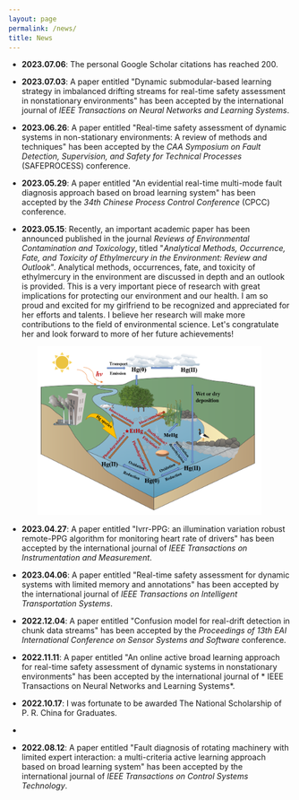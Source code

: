 ```yaml
---
layout: page
permalink: /news/
title: News
---
```


- **2023.07.06**: The personal Google Scholar citations has reached 200.

- **2023.07.03**: A paper entitled "Dynamic submodular-based learning strategy in imbalanced drifting streams for real-time safety assessment in nonstationary environments" has been accepted by the international journal of *IEEE Transactions on Neural Networks and Learning Systems*.

- **2023.06.26**: A paper entitled "Real-time safety assessment of dynamic systems in non-stationary environments: A review of methods and techniques" has been accepted by the *CAA Symposium on Fault Detection, Supervision, and Safety for Technical Processes* (SAFEPROCESS) conference.

- **2023.05.29**: A paper entitled "An evidential real-time multi-mode fault diagnosis approach based on broad learning system" has been accepted by the *34th Chinese Process Control Conference* (CPCC) conference.

- **2023.05.15**: Recently, an important academic paper has been announced published in the journal *Reviews of Environmental Contamination and Toxicology*, titled "*Analytical Methods, Occurrence, Fate, and Toxicity of Ethylmercury in the Environment: Review and Outlook*". Analytical methods, occurrences, fate, and toxicity of ethylmercury in the environment are discussed in depth and an outlook is provided.
This is a very important piece of research with great implications for protecting our environment and our health. I am so proud and excited for my girlfriend to be recognized and appreciated for her efforts and talents. I believe her research will make more contributions to the field of environmental science. Let's congratulate her and look forward to more of her future achievements!
<div align="center">
    <img src="https://github.com/Samlzy/pics/raw/Samlzy-patch-1/News1.png" width="400" height="300">
</div>

- **2023.04.27**: A paper entitled "Ivrr-PPG: an illumination variation robust remote-PPG algorithm for monitoring heart rate of drivers" has been accepted by the international journal of *IEEE Transactions on Instrumentation and Measurement*.

- **2023.04.06**: A paper entitled "Real-time safety assessment for dynamic systems with limited memory and annotations" has been accepted by the international journal of *IEEE Transactions on Intelligent Transportation Systems*.

- **2022.12.04**: A paper entitled "Confusion model for real-drift detection in chunk data streams" has been accepted by the *Proceedings of 13th EAI International Conference on Sensor Systems and Software* conference.

 - **2022.11.11**: A paper entitled "An online active broad learning approach for real-time safety assessment of dynamic systems in nonstationary environments" has been accepted by the international journal of * IEEE Transactions on Neural Networks and Learning Systems*.

- **2022.10.17**: I was fortunate to be awarded The National Scholarship of P. R. China for Graduates. 
- 
- **2022.08.12**: A paper entitled "Fault diagnosis of rotating machinery with limited expert interaction: a multi-criteria active learning approach based on broad learning system" has been accepted by the international journal of *IEEE Transactions on Control Systems Technology*.